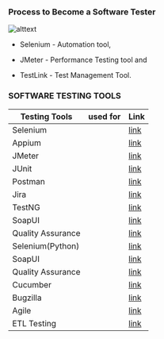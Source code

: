 
### Process to Become a Software Tester
![alttext](https://github.com/gyanprakash0221/Software-Tester-QA-/blob/main/123016_1258_SoftwareTes2.png)



- Selenium - Automation tool, 

- JMeter - Performance Testing tool and  

- TestLink - Test Management Tool.


### SOFTWARE TESTING TOOLS

| Testing Tools   | used for  | Link |
| --------------- | --------------- | --------------- |
| Selenium |  | [link](https://www.javatpoint.com/selenium-tutorial) |
| Appium|  | [link](https://www.javatpoint.com/appium) |
| JMeter|  | [link](https://www.javatpoint.com/jmeter-tutorial) |
| JUnit |  | [link](https://www.javatpoint.com/junit-tutorial) |
| Postman|  | [link](https://www.javatpoint.com/postman) |
| Jira |  | [link](https://www.javatpoint.com/jira-tutorial) |
| TestNG |  | [link](https://www.javatpoint.com/testng-tutorial) |
| SoapUI |  | [link](https://www.javatpoint.com/soapui) |
| Quality Assurance |  | [link](https://www.javatpoint.com/quality-assurance) |
| Selenium(Python) |  | [link](https://www.javatpoint.com/selenium-python) |
| SoapUI |  | [link](https://www.javatpoint.com/soapui) |
| Quality Assurance |  | [link](https://www.javatpoint.com/quality-assurance) |
| Cucumber |  | [link](https://www.javatpoint.com/cucumber-testing) |
| Bugzilla |  | [link](https://www.javatpoint.com/bugzilla) |
| Agile |  | [link](https://www.javatpoint.com/agile) |
| ETL Testing |  | [link](https://www.javatpoint.com/etl-testing) |
